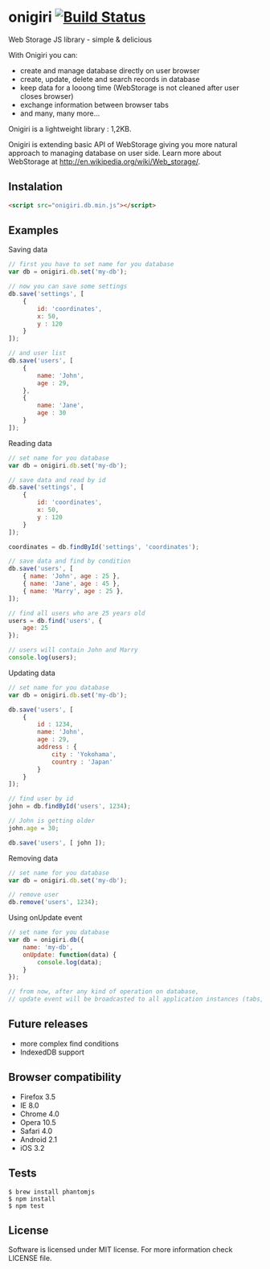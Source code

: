 # onigiri [![Build Status](https://secure.travis-ci.org/hotchemi/onigiri.png)](http://travis-ci.org/hotchemi/onigiri)

Web Storage JS library  - simple & delicious

With Onigiri you can:

- create and manage database directly on user browser
- create, update, delete and search records in database
- keep data for a looong time (WebStorage is not cleaned after user closes browser)
- exchange information between browser tabs
- and many, many more...

Onigiri is a lightweight library : 1,2KB.

Onigiri is extending basic API of WebStorage giving you more natural approach to managing database on user side.
Learn more about WebStorage at <http://en.wikipedia.org/wiki/Web_storage/>.

## Instalation ##
```html
<script src="onigiri.db.min.js"></script>
```

## Examples ##

Saving data
```js
// first you have to set name for you database
var db = onigiri.db.set('my-db');

// now you can save some settings
db.save('settings', [
    {
        id: 'coordinates',
        x: 50,
        y : 120
    }
]);

// and user list
db.save('users', [
    {
        name: 'John',
        age : 29,
    },
    {
        name: 'Jane',
        age : 30
    }
]);

```

Reading data
```js
// set name for you database
var db = onigiri.db.set('my-db');

// save data and read by id
db.save('settings', [
    {
        id: 'coordinates',
        x: 50,
        y : 120
    }
]);

coordinates = db.findById('settings', 'coordinates');

// save data and find by condition
db.save('users', [
    { name: 'John', age : 25 },
    { name: 'Jane', age : 45 },
    { name: 'Marry', age : 25 },
]);

// find all users who are 25 years old
users = db.find('users', {
    age: 25
});

// users will contain John and Marry
console.log(users);
```

Updating data
```js
// set name for you database
var db = onigiri.db.set('my-db');

db.save('users', [
    {
        id : 1234,
        name: 'John',
        age : 29,
        address : {
            city : 'Yokohama',
            country : 'Japan'
        }
    }
]);

// find user by id
john = db.findById('users', 1234);

// John is getting older
john.age = 30;

db.save('users', [ john ]);
```

Removing data
```js
// set name for you database
var db = onigiri.db.set('my-db');

// remove user
db.remove('users', 1234);

```

Using onUpdate event
```js
// set name for you database
var db = onigiri.db({
    name: 'my-db',
    onUpdate: function(data) {
        console.log(data);
    }
});

// from now, after any kind of operation on database,
// update event will be broadcasted to all application instances (tabs, windows, etc.)

```

## Future releases ##

- more complex find conditions
- IndexedDB support

## Browser compatibility ##

- Firefox 3.5
- IE 8.0
- Chrome 4.0
- Opera 10.5
- Safari 4.0
- Android 2.1
- iOS 3.2

## Tests

    $ brew install phantomjs
    $ npm install
    $ npm test

## License ##

Software is licensed under MIT license.
For more information check LICENSE file.